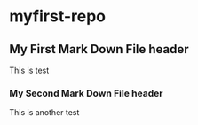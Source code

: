# myfirst-repo

## My First Mark Down File header
This is test

### My Second Mark Down File header
This is another test
